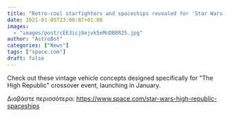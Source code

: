 ```yaml
---
title: "Retro-cool starfighters and spaceships revealed for 'Star Wars: The High Republic'"
date: 2021-01-05T23:00:07+01:00
images:
  - "images/post/cEE3icj8ejvk5eMnDB8R25.jpg"
author: "AstroBot"
categories: ["News"]
tags: ["space.com"]
draft: false
---
```


Check out these vintage vehicle concepts designed specifically for "The High Republic" crossover event, launching in January. 

Διαβάστε περισσότερα: https://www.space.com/star-wars-high-republic-spaceships
